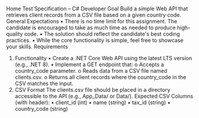 Home Test Specification – C# Developer
Goal
Build a simple Web API that retrieves client records from a CSV file based on a given country code.
General Expectations
•	There is no time limit for this assignment. The candidate is encouraged to take as much time as needed to produce high-quality code.
•	The solution should reflect the candidate's best coding practices.
•	While the core functionality is simple, feel free to showcase your skills. 
Requirements
1. Functionality
•	Create a .NET Core Web API using the latest LTS version (e.g., .NET 8).
•	Implement a GET endpoint that:
o	Accepts a country_code parameter.
o	Reads data from a CSV file named clients.csv.
o	Returns all client records where the country_code in the CSV matches the input.
2. CSV Format
The clients.csv file should be placed in a directory accessible to the API (e.g., App_Data/ or Data/).
Expected CSV Columns (with header):
•	client_id (int)
•	name (string)
•	tax_id (string)
•	country_code (string)
